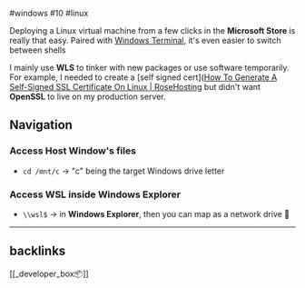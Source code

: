 #windows #10 #linux

Deploying a Linux virtual machine from a few clicks in the **Microsoft Store** is really that easy. Paired with [Windows Terminal](https://apps.microsoft.com/store/detail/windows-terminal/9N0DX20HK701?hl=en-us&gl=us), it's even easier to switch between shells 

I mainly use **WLS** to tinker with new packages or use software temporarily. For example, I needed to create a [self signed cert]([How To Generate A Self-Signed SSL Certificate On Linux | RoseHosting](https://www.rosehosting.com/blog/how-to-generate-a-self-signed-ssl-certificate-on-linux/#:~:text=How%20to%20Generate%20a%20Self-Signed%20SSL%20Certificate%20on,5%3A%20Configuring%20Apache%20to%20Use%20the%20Files%20) but didn't want **OpenSSL**  to live on my production server. 

## Navigation 
### Access Host Window's files
- `cd /mnt/c` -> "c" being the target Windows drive letter

### Access WSL inside Windows Explorer
- `\\wsl$` -> in **Windows Explorer**, then you can map as a network drive 💽


---
## backlinks
[[_developer_box📦]]